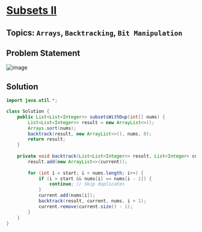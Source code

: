 # [Subsets II](https://leetcode.com/problems/subsets-ii/description/)
## Topics: `Arrays`, `Backtracking`, `Bit Manipulation`
## Problem Statement
![image](https://github.com/SiddhantKumarMaurya/LeetCode_Questions/assets/107787014/e574c009-7c1e-49ef-a5e5-d8837696d08c)
## Solution
```java
import java.util.*;

class Solution {
    public List<List<Integer>> subsetsWithDup(int[] nums) {
        List<List<Integer>> result = new ArrayList<>();
        Arrays.sort(nums);
        backtrack(result, new ArrayList<>(), nums, 0);
        return result;
    }
    
    private void backtrack(List<List<Integer>> result, List<Integer> current, int[] nums, int start) {
        result.add(new ArrayList<>(current));
        
        for (int i = start; i < nums.length; i++) {
            if (i > start && nums[i] == nums[i - 1]) {
                continue; // Skip duplicates
            }
            current.add(nums[i]);
            backtrack(result, current, nums, i + 1);
            current.remove(current.size() - 1);
        }
    }
}
```
